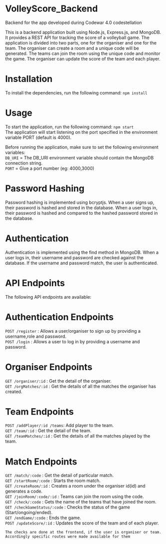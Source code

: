 # VolleyScore_Backend
Backend for the app developed during Codewar 4.0 codestellation

This is a backend application built using Node.js, Express.js, and MongoDB. It provides a REST API for tracking the score of a volleyball game. The application is divided into two parts, one for the organiser and one for the team. The organiser can create a room and a unique code will be generated. The teams can join the room using the unique code and monitor the game. The organiser can update the score of the team and each player.

# Installation
To install the dependencies, run the following command: `npm install`

# Usage
To start the application, run the following command: `npm start`  
The application will start listening on the port specified in the environment variable PORT (default is 4000).  

Before running the application, make sure to set the following environment variables:  
`DB_URI` = The DB_URI environment variable should contain the MongoDB connection string.   
`PORT` = Give a port number (eg: 4000,3000)  


# Password Hashing
Password hashing is implemented using bcryptjs. When a user signs up, their password is hashed and stored in the database. When a user logs in, their password is hashed and compared to the hashed password stored in the database.

# Authentication
Authentication is implemented using the find method in MongoDB. When a user logs in, their username and password are checked against the database. If the username and password match, the user is authenticated.

# API Endpoints
The following API endpoints are available:

# Authentication Endpoints
`POST /register` : Allows a user/organiser to sign up by providing a username,role and password.  
`POST /login` : Allows a user to log in by providing a username and password.

# Organiser Endpoints
`GET /organiser/:id` : Get the detail of the organiser.  
`GET /orgMatches/:id` : Get the details of all the matches the organiser has created.  

# Team Endpoints
`POST /addPlayer/:id /teams`: Add player to the team.  
`GET /team/:id` : Get the detail of the team.  
`GET /teamMatches/:id` : Get the details of all the matches played by the team.

# Match Endpoints
`GET /match/:code` : Get the detail of particular match.  
`GET /startRoom/:code` : Starts the room match.  
`GET /createRoom/:id` : Creates a room under the organiser id(id) and generates a code.  
`GET /joinRoom/:code/:id` : Teams can join the room using the code.  
`GET /check/:code` : Gets the name of the teams that have joined the room.  
`GET /checkGameStatus/:code` : Checks the status of the game (Start/ongoing/ended).  
`GET /endGame/:code` : Ends the game.  
`POST /updateScore/:id` : Updates the score of the team and of each player.  

`The checks are done at the frontend, if the user is organiser or team. Accordingly specific routes were made available for them`

